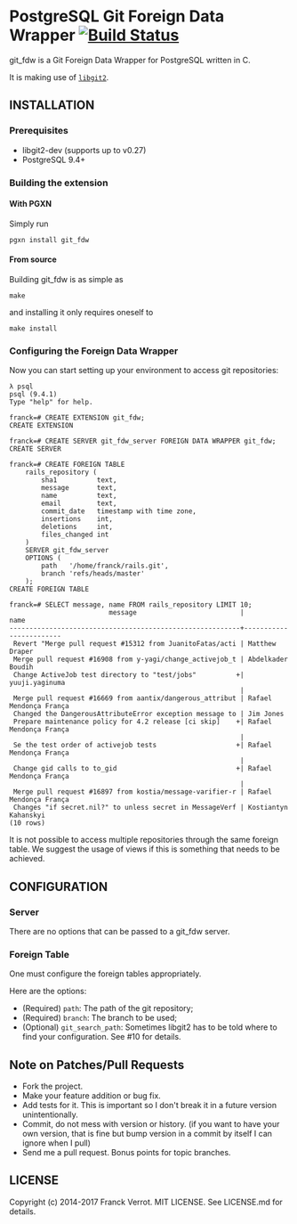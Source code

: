 # PostgreSQL Git Foreign Data Wrapper [![Build Status](https://travis-ci.org/franckverrot/git_fdw.svg?branch=master)](https://travis-ci.org/franckverrot/git_fdw)

git\_fdw is a Git Foreign Data Wrapper for PostgreSQL written in C.

It is making use of [`libgit2`](libgit2.github.com).

## INSTALLATION

### Prerequisites

* libgit2-dev (supports up to v0.27)
* PostgreSQL 9.4+


### Building the extension

#### With PGXN

Simply run

    pgxn install git_fdw

#### From source

Building git\_fdw is as simple as

    make

and installing it only requires oneself to

    make install


### Configuring the Foreign Data Wrapper

Now you can start setting up your environment to access git repositories:

    λ psql
    psql (9.4.1)
    Type "help" for help.

    franck=# CREATE EXTENSION git_fdw;
    CREATE EXTENSION

    franck=# CREATE SERVER git_fdw_server FOREIGN DATA WRAPPER git_fdw;
    CREATE SERVER

    franck=# CREATE FOREIGN TABLE
        rails_repository (
            sha1          text,
            message       text,
            name          text,
            email         text,
            commit_date   timestamp with time zone,
            insertions    int,
            deletions     int,
            files_changed int
        )
        SERVER git_fdw_server
        OPTIONS (
            path   '/home/franck/rails.git',
            branch 'refs/heads/master'
        );
    CREATE FOREIGN TABLE

    franck=# SELECT message, name FROM rails_repository LIMIT 10;
                             message                          |          name
    ----------------------------------------------------------+------------------------
     Revert "Merge pull request #15312 from JuanitoFatas/acti | Matthew Draper
     Merge pull request #16908 from y-yagi/change_activejob_t | Abdelkader Boudih
     Change ActiveJob test directory to "test/jobs"          +| yuuji.yaginuma
                                                              |
     Merge pull request #16669 from aantix/dangerous_attribut | Rafael Mendonça França
     Changed the DangerousAttributeError exception message to | Jim Jones
     Prepare maintenance policy for 4.2 release [ci skip]    +| Rafael Mendonça França
                                                              |
     Se the test order of activejob tests                    +| Rafael Mendonça França
                                                              |
     Change gid calls to to_gid                              +| Rafael Mendonça França
                                                              |
     Merge pull request #16897 from kostia/message-varifier-r | Rafael Mendonça França
     Changes "if secret.nil?" to unless secret in MessageVerf | Kostiantyn Kahanskyi
    (10 rows)


It is not possible to access multiple repositories through the same foreign
table. We suggest the usage of views if this is something that needs to be
achieved.

## CONFIGURATION

### Server

There are no options that can be passed to a git\_fdw server.

### Foreign Table

One must configure the foreign tables appropriately.

Here are the options:

  * (Required) `path`: The path of the git repository;
  * (Required) `branch`: The branch to be used;
  * (Optional) `git_search_path`: Sometimes libgit2 has to be told where to find your configuration. See #10 for details.

## Note on Patches/Pull Requests

* Fork the project.
* Make your feature addition or bug fix.
* Add tests for it. This is important so I don't break it in a future version unintentionally.
* Commit, do not mess with version or history. (if you want to have your own version, that is fine but bump version in a commit by itself I can ignore when I pull)
* Send me a pull request. Bonus points for topic branches.

## LICENSE

Copyright (c) 2014-2017 Franck Verrot. MIT LICENSE. See LICENSE.md for details.

